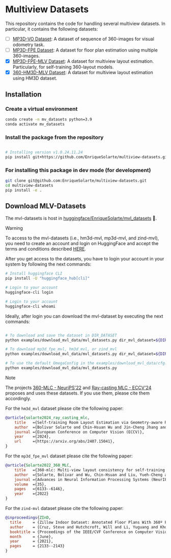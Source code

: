 # Multiview Datasets

This repository contains the code for handling several multiview datasets. 
In particular, it contains the following datasets:

- [ ] [MP3D-VO Dataset](https://github.com/EnriqueSolarte/robust_360_8PA): A dataset of sequence of 360-images for visual odometry task.
- [ ] [MP3D-FPE Dataset](https://github.com/EnriqueSolarte/direct_360_FPE): A dataset for floor plan estimation using multiple 360-images.
- [x] [MP3D-FPE-MLV Dataset](https://github.com/EnriqueSolarte/360-mlc): A dataset for multiview layout estimation. Particularly, for self-training 360-layout models.
- [x] [360-HM3D-MLV Dataset](https://github.com/EnriqueSolarte/360-mlc): A dataset for multiview layout estimation using HM3D dataset.

## Installation

### Create a virtual environment
```sh 
conda create -n mv_datasets python=3.9
conda activate mv_datasets
```

### Install the package from the repository
```sh

# Installing version v1.0.24.11.24
pip install git+https://github.com/EnriqueSolarte/multiview-datasets.git@v1.0.24.11.24
```

### For installing this package in dev mode (for development)
```sh 
git clone git@github.com:EnriqueSolarte/multiview-datasets.git
cd multiview-datasets
pip install -e .
```

## Download MLV-Datasets
The mvl-datasets is host in [huggingface/EnriqueSolarte/mvl_datasets](https://huggingface.co/datasets/EnriqueSolarte/mvl_datasets) 🤗. 

> [!WARNING]  
> To access to the mvl-datasets (i.e., hm3d-mvl, mp3d-mvl, and zind-mvl), you need to create an account and login on HuggingFace and accept the terms and conditions described [HERE](https://huggingface.co/datasets/EnriqueSolarte/mvl_datasets). 

After you get access to the datasets, you have to login your account in your system by following the next commands:

```bash
# Install huggingface CLI 
pip install -U "huggingface_hub[cli]"

# Login to your account
huggingface-cli login

# Login to your account
huggingface-cli whoami
```

Ideally, after login you can download the mvl-dataset by executing the next commands: 
```bash

# To download and save the dataset in DIR_DATASET
python examples/download_mvl_data/mvl_datasets.py dir_mvl_dataset=${DIR_DATASET}

# To download mp3d_fpe_mvl, hm3d_mvl, or zind_mvl 
python examples/download_mvl_data/mvl_datasets.py dir_mvl_dataset=${DIR_DATASET} dataset=${DATASET_NAME}

# To use the default OmegaConfig in the examples/download_mvl_data/cfg.yaml 
python examples/download_mvl_data/mvl_datasets.py
```

> [!NOTE]
> The projects [360-MLC - NeuriPS'22](https://github.com/EnriqueSolarte/360-mlc) and [Ray-casting MLC - ECCV'24](https://github.com/EnriqueSolarte/ray_casting_mlc?tab=readme-ov-file) proposes and uses these datasets. If you use them, please cite them accordingly. 

For the `hm3d_mvl` dataset please cite the following paper:

```bibtex
@article{solarte2024_ray_casting_mlc,
    title   ={Self-training Room Layout Estimation via Geometry-aware Ray-casting}, 
    author  ={Bolivar Solarte and Chin-Hsuan Wu and Jin-Cheng Jhang and Jonathan Lee and Yi-Hsuan Tsai and Min Sun},
    journal ={European Conference on Computer Vision (ECCV)},
    year    ={2024},
    url     ={https://arxiv.org/abs/2407.15041}, 
}
```

For the `mp3d_fpe_mvl` dataset please cite the following paper:
```bibtex
@article{Solarte2022_360_MLC,
    title   ={360-mlc: Multi-view layout consistency for self-training and hyper-parameter tuning},
    author  ={Solarte, Bolivar and Wu, Chin-Hsuan and Liu, Yueh-Cheng and Tsai, Yi-Hsuan and Sun, Min},
    journal ={Advances in Neural Information Processing Systems (NeurIPS)},
    volume  ={35},
    pages   ={6133--6146},
    year    ={2022}
}
```

For the `zind-mvl` dataset please cite the following paper:
```bibtex
@inproceedings{ZInD,
  title     = {Zillow Indoor Dataset: Annotated Floor Plans With 360º Panoramas and 3D Room Layouts},
  author    = {Cruz, Steve and Hutchcroft, Will and Li, Yuguang and Khosravan, Naji and Boyadzhiev, Ivaylo and Kang, Sing Bing},
  booktitle = {Proceedings of the IEEE/CVF Conference on Computer Vision and Pattern Recognition (CVPR)},
  month     = {June},
  year      = {2021},
  pages     = {2133--2143}
}
```

